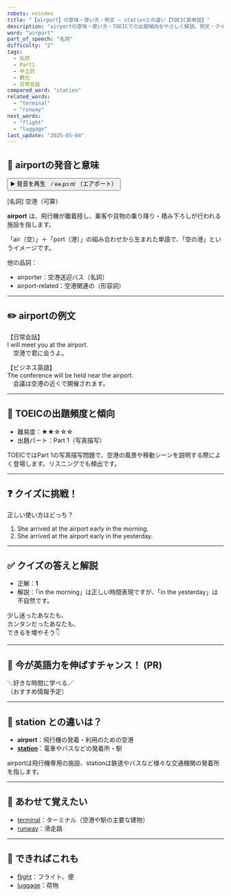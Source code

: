 ```yaml
---
robots: noindex
title: "【airport】の意味・使い方・例文 ― stationとの違い【TOEIC英単語】"
description: "airportの意味・使い方・TOEICでの出題傾向をやさしく解説。例文・クイズ付きでstationとの違いもわかりやすく学べます。"
word: "airport"
part_of_speech: "名詞"
difficulty: "2"
tags:
  - 名詞
  - Part1
  - 中立的
  - 観光
  - 日常会話
compared_word: "station"
related_words:
  - "terminal"
  - "runway"
next_words:
  - "flight"
  - "luggage"
last_update: "2025-05-04"
---
```


## 🔰 airportの発音と意味

<button class="play-audio" onclick="playTTS('airport')">
  <span class="play-audio-main">
    ▶️ 発音を再生　/ˈeə.pɔːrt/
  </span>
  <span class="play-audio-sub">
    （エアポート）
  </span>
</button>

[名詞] 空港（可算）

**airport** は、飛行機が離着陸し、乗客や貨物の乗り降り・積み下ろしが行われる施設を指します。

「air（空）」＋「port（港）」の組み合わせから生まれた単語で、「空の港」というイメージです。

他の品詞：  
- airporter：空港送迎バス（名詞）
- airport-related：空港関連の（形容詞）

---

## ✏️ airportの例文

【日常会話】  
I will meet you at the airport.  
　空港で君に会うよ。

【ビジネス英語】  
The conference will be held near the airport.  
　会議は空港の近くで開催されます。

---

## 🎯 TOEICの出題頻度と傾向

- 難易度：★★☆☆☆
- 出題パート：Part 1（写真描写）

TOEICではPart 1の写真描写問題で、空港の風景や移動シーンを説明する際によく登場します。リスニングでも頻出です。

---

## ❓ クイズに挑戦！

正しい使い方はどっち？

1. She arrived at the airport early in the morning.  
2. She arrived at the airport early in the yesterday.

---

## ✅ クイズの答えと解説

- 正解：**1**
- 解説：「in the morning」は正しい時間表現ですが、「in the yesterday」は不自然です。

少し迷ったあなたも、  
カンタンだったあなたも、  
できるを増やそう👇️

---

## 🚀 今が英語力を伸ばすチャンス！ (PR)

<div class="info-center">
＼好きな時間に学べる／<br>  
（おすすめ情報予定）
</div>

---

## 🤔  station との違いは？

- **airport**：飛行機の発着・利用のための空港
- **[station](/word/station/)**：電車やバスなどの発着所・駅

airportは飛行機専用の施設、stationは鉄道やバスなど様々な交通機関の発着所を指します。

---

## 🧩 あわせて覚えたい

- [terminal](/word/terminal/)：ターミナル（空港や駅の主要な建物）
- [runway](/word/runway/)：滑走路

---

## 📖 できればこれも

- [flight](/word/flight/)：フライト、便
- [luggage](/word/luggage/)：荷物

<!-- cvid: aid24_bid36 -->
